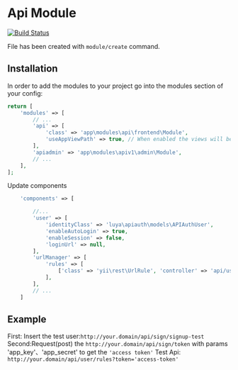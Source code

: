 # Api Module 
[![Build Status](https://travis-ci.org/baqianxin/luya-module-api.svg?branch=master)](https://travis-ci.org/baqianxin/luya-module-api)

File has been created with `module/create` command. 
 
## Installation

In order to add the modules to your project go into the modules section of your config:

```php
return [
    'modules' => [
        // ...
        'api' => [
            'class' => 'app\modules\api\frontend\Module',
            'useAppViewPath' => true, // When enabled the views will be looked up in the @app/views folder, otherwise the views shipped with the module will be used.
        ],
        'apiadmin' => 'app\modules\apiv1\admin\Module',
        // ...
    ],
];
```

Update components
```php
    'components' => [

        //...
        'user' => [
            'identityClass' => 'luya\apiauth\models\APIAuthUser',
            'enableAutoLogin' => true,
            'enableSession' => false,
            'loginUrl' => null,
        ],
        'urlManager' => [
            'rules' => [
                ['class' => 'yii\rest\UrlRule', 'controller' => 'api/user'],
            ],
        ],
        // ...   
    ]   
```

## Example 
First: Insert the test user:`http://your.domain/api/sign/signup-test`
Second:Request(post) the `http://your.domain/api/sign/token` with  params 'app_key'、'app_secret' to get the `'access token'`
Test Api: `http://your.domain/api/user/rules?token='access-token'`
